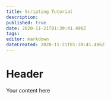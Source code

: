 ```yaml
---
title: Scripting Tutorial
description: 
published: true
date: 2020-11-21T01:39:41.496Z
tags: 
editor: markdown
dateCreated: 2020-11-21T01:39:41.496Z
---
```


# Header
Your content here